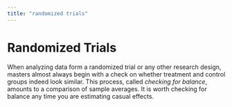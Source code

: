 ```yaml
---
title: "randomized trials"
---
```

# Randomized Trials
When analyzing data form a randomized trial or any other research design, masters almost always begin with a check on whether treatment and control groups indeed look similar. This process, called *checking for balance*, amounts to a comparison of sample averages. It is worth checking for balance any time you are estimating casual effects.
